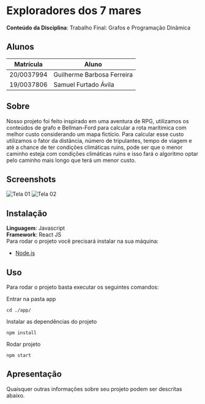 # Exploradores dos 7 mares

**Conteúdo da Disciplina**: Trabalho Final: Grafos e Programação Dinâmica<br>

## Alunos
|Matrícula | Aluno |
| -- | -- |
| 20/0037994 | Guilherme Barbosa Ferreira |
| 19/0037806 | Samuel Furtado Ávila |

## Sobre 
Nosso projeto foi feito inspirado em uma aventura de RPG, utilizamos os conteúdos de grafo e Bellman-Ford para calcular a rota marítimica com melhor custo considerando um mapa fictício. Para calcular esse custo utilizamos o fator da distância, número de tripulantes, tempo de viagem e até a chance de ter condições climáticas ruins, pode ser que o menor caminho esteja com condições climáticas ruins e isso fará o algoritmo optar pelo caminho mais longo que terá um menor custo. 
 
## Screenshots
![Tela 01](https://user-images.githubusercontent.com/53478066/217136544-6633b16d-088b-4961-852b-a7acd123e146.jpeg)
![Tela 02](https://user-images.githubusercontent.com/53478066/217136586-03b03a09-5208-4583-a17f-7264c72ff8e1.jpeg)


## Instalação 
**Linguagem**: Javascript<br>
**Framework**: React JS<br>
Para rodar o projeto você precisará instalar na sua máquina:
- [Node.js](https://nodejs.org/en/)


## Uso 
Para rodar o projeto basta executar os seguintes comandos:

Entrar na pasta app
````
cd ./app/
````

Instalar as dependências do projeto
````
npm install
````

Rodar projeto
````
npm start
````

## Apresentação 
Quaisquer outras informações sobre seu projeto podem ser descritas abaixo.




